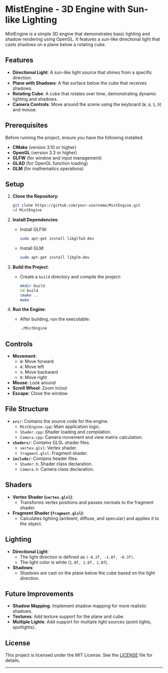 

# MistEngine - 3D Engine with Sun-like Lighting

MistEngine is a simple 3D engine that demonstrates basic lighting and shadow rendering using OpenGL. It features a sun-like directional light that casts shadows on a plane below a rotating cube.

## Features
- **Directional Light**: A sun-like light source that shines from a specific direction.
- **Plane with Shadows**: A flat surface below the cube that receives shadows.
- **Rotating Cube**: A cube that rotates over time, demonstrating dynamic lighting and shadows.
- **Camera Controls**: Move around the scene using the keyboard (`W`, `A`, `S`, `D`) and mouse.

## Prerequisites
Before running the project, ensure you have the following installed:
- **CMake** (version 3.10 or higher)
- **OpenGL** (version 3.3 or higher)
- **GLFW** (for window and input management)
- **GLAD** (for OpenGL function loading)
- **GLM** (for mathematics operations)

## Setup
1. **Clone the Repository**:
   ```bash
   git clone https://github.com/your-username/MistEngine.git
   cd MistEngine
   ```

2. **Install Dependencies**:
   - Install GLFW:
     ```bash
     sudo apt-get install libglfw3-dev
     ```
   - Install GLM:
     ```bash
     sudo apt-get install libglm-dev
     ```

3. **Build the Project**:
   - Create a `build` directory and compile the project:
     ```bash
     mkdir build
     cd build
     cmake ..
     make
     ```

4. **Run the Engine**:
   - After building, run the executable:
     ```bash
     ./MistEngine
     ```

## Controls
- **Movement**:
  - `W`: Move forward
  - `A`: Move left
  - `S`: Move backward
  - `D`: Move right
- **Mouse**: Look around
- **Scroll Wheel**: Zoom in/out
- **Escape**: Close the window

## File Structure
- **`src/`**: Contains the source code for the engine.
  - `MistEngine.cpp`: Main application logic.
  - `Shader.cpp`: Shader loading and compilation.
  - `Camera.cpp`: Camera movement and view matrix calculation.
- **`shaders/`**: Contains GLSL shader files.
  - `vertex.glsl`: Vertex shader.
  - `fragment.glsl`: Fragment shader.
- **`include/`**: Contains header files.
  - `Shader.h`: Shader class declaration.
  - `Camera.h`: Camera class declaration.


## Shaders
- **Vertex Shader (`vertex.glsl`)**:
  - Transforms vertex positions and passes normals to the fragment shader.
- **Fragment Shader (`fragment.glsl`)**:
  - Calculates lighting (ambient, diffuse, and specular) and applies it to the object.

## Lighting
- **Directional Light**:
  - The light direction is defined as `(-0.2f, -1.0f, -0.3f)`.
  - The light color is white (`1.0f, 1.0f, 1.0f`).
- **Shadows**:
  - Shadows are cast on the plane below the cube based on the light direction.

## Future Improvements
- **Shadow Mapping**: Implement shadow mapping for more realistic shadows.
- **Textures**: Add texture support for the plane and cube.
- **Multiple Lights**: Add support for multiple light sources (point lights, spotlights).

## License
This project is licensed under the MIT License. See the [LICENSE](LICENSE) file for details.

---
